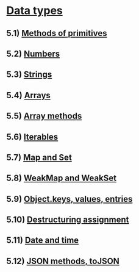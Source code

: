 # [Data types](https://javascript.info/data-types)

## 5.1) [Methods of primitives](https://javascript.info/primitives-methods)



## 5.2) [Numbers](https://javascript.info/number)



## 5.3) [Strings](https://javascript.info/string)



## 5.4) [Arrays](https://javascript.info/array)



## 5.5) [Array methods](https://javascript.info/array-methods)



## 5.6) [Iterables](https://javascript.info/iterable)



## 5.7) [Map and Set](https://javascript.info/map-set)



## 5.8) [WeakMap and WeakSet](https://javascript.info/weakmap-weakset)



## 5.9) [Object.keys, values, entries](https://javascript.info/keys-values-entries)



## 5.10) [Destructuring assignment](https://javascript.info/destructuring-assignment)



## 5.11) [Date and time](https://javascript.info/date)



## 5.12) [JSON methods, toJSON](https://javascript.info/json)



